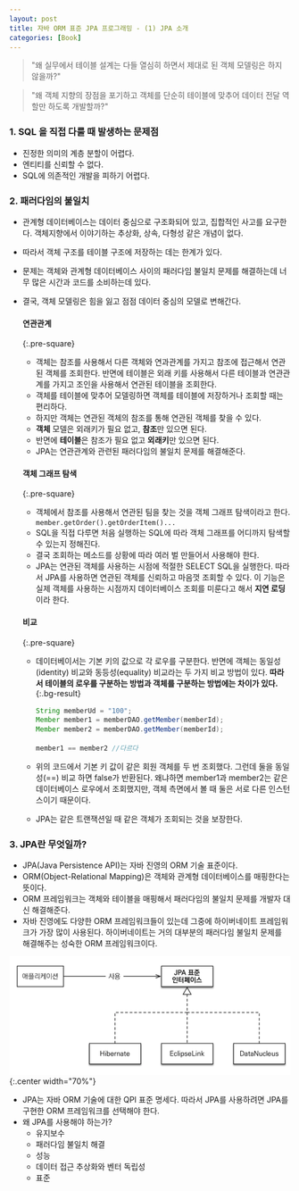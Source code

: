 ```yaml
---
layout: post
title: 자바 ORM 표준 JPA 프로그래밍 - (1) JPA 소개
categories: [Book]
---
```


> "왜 실무에서 테이블 설계는 다들 열심히 하면서 제대로 된 객체 모델링은 하지 않을까?"

> "왜 객체 지향의 장점을 포기하고 객체를 단순히 테이블에 맞추어 데이터 전달 역할만 하도록 개발할까?"

### 1. SQL 을 직접 다룰 때 발생하는 문제점

- 진정한 의미의 계층 분할이 어렵다.
- 엔티티를 신뢰할 수 없다.
- SQL에 의존적인 개발을 피하기 어렵다.


### 2. 패러다임의 불일치

- 관계형 데이터베이스는 데이터 중심으로 구조화되어 있고, 집합적인 사고를 요구한다. 객체지향에서 이야기하는 추상화, 상속, 다형성 같은 개념이 없다.
- 따라서 객체 구조를 테이블 구조에 저장하는 데는 한계가 있다.
- 문제는 객체와 관계형 데이터베이스 사이의 패러다임 불일치 문제를 해결하는데 너무 많은 시간과 코드를 소비하는데 있다.
- 결국, 객체 모델링은 힘을 잃고 점점 데이터 중심의 모델로 변해간다.

  #### 연관관계
  {:.pre-square}
  
  - 객체는 참조를 사용해서 다른 객체와 연과관계를 가지고 참조에 접근해서 연관된 객체를 조회한다. 반면에 테이블은 외래 키를 사용해서 다른 테이블과 연관관계를 가지고 조인을 사용해서 연관된 테이블을 조회한다.
  - 객체를 테이블에 맞추어 모델링하면 객체를 테이블에 저장하거나 조회할 때는 편리하다.
  - 하지만 객체는 연관된 객체의 참조를 통해 연관된 객체를 찾을 수 있다.
  - **객체** 모델은 외래키가 필요 없고, **참조**만 있으면 된다.
  - 반면에 **테이블**은 참조가 필요 없고 **외래키**만 있으면 된다.
  - JPA는 연관관계와 관련된 패러다임의 불일치 문제를 해결해준다.
  
  #### 객체 그래프 탐색
  {:.pre-square}
  
  - 객체에서 참조를 사용해서 연관된 팀을 찾는 것을 객체 그래프 탐색이라고 한다.
    `member.getOrder().getOrderItem()...`
  - SQL을 직접 다루면 처음 실행하는 SQL에 따라 객체 그래프를 어디까지 탐색할 수 있는지 정해진다.
  - 결국 조회하는 메소드를 상황에 따라 여러 벌 만들어서 사용해야 한다.
  - JPA는 연관된 객체를 사용하는 시점에 적절한 SELECT SQL을 실행한다. 따라서 JPA를 사용하면 연관된 객체를 신뢰하고 마음껏 조회할 수 있다. 이 기능은 실제 객체를 사용하는 시점까지 데이터베이스 조회를 미룬다고 해서 **지연 로딩**이라 한다.
  
  #### 비교 
  {:.pre-square}

  - 데이터베이서는 기본 키의 값으로 각 로우를 구분한다. 반면에 객체는 동일성(identity) 비교와 동등성(equality) 비교라는 두 가지 비교 방법이 있다.
    **따라서 테이블의 로우를 구분하는 방법과 객체를 구분하는 방법에는 차이가 있다.**{:.bg-result}
  
    ```java
    String memberUd = "100";
    Member member1 = memberDAO.getMember(memberId);
    Member member2 = memberDAO.getMember(memberId);
    
    member1 == member2 //다르다
    ```
  
  - 위의 코드에서 기본 키 값이 같은 회원 객체를 두 번 조회했다. 그런데 둘을 동일성(==) 비교 하면 false가 반환된다. 왜냐하면 member1과 member2는 같은 데이터베이스 로우에서 조회했지만, 객체 측면에서 볼 때 둘은 서로 다른 인스턴스이기 때문이다.
  - JPA는 같은 트랜잭션일 때 같은 객체가 조회되는 것을 보장한다.


### 3. JPA란 무엇일까?

- JPA(Java Persistence API)는 자바 진영의 ORM 기술 표준이다.
- ORM(Object-Relational Mapping)은 객체와 관계형 데이터베이스를 매핑한다는 뜻이다.
- ORM 프레임워크는 객체와 테이블을 매핑해서 패러다임의 불일치 문제를 개발자 대신 해결해준다.
- 자바 진영에도 다양한 ORM 프레임워크들이 있는데 그중에 하이버네이트 프레임워크가 가장 많이 사용된다. 하이버네이트는 거의 대부분의 패러다임 불일치 문제를 해결해주는 성숙한 ORM 프레임워크이다.

![](/image/jpa-1-1.png){:.center width="70%"}

- JPA는 자바 ORM 기술에 대한 QPI 표준 명세다. 따라서 JPA를 사용하려면 JPA를 구현한 ORM 프레임워크를 선택해야 한다.
- 왜 JPA를 사용해야 하는가?
  - 유지보수
  - 패러다임 불일치 해결
  - 성능
  - 데이터 접근 추상화와 벤터 독립성
  - 표준

<br><br>